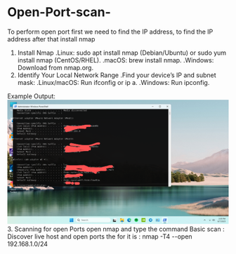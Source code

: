 # Open-Port-scan-
To perform open port first we need to find the IP address, to find the IP address after that install nmap
1. Install Nmap
.Linux: sudo apt install nmap (Debian/Ubuntu) or sudo yum install nmap (CentOS/RHEL).
.macOS: brew install nmap.
.Windows: Download from nmap.org.
2. Identify Your Local Network Range
.Find your device’s IP and subnet mask:
.Linux/macOS: Run ifconfig or ip a.
.Windows: Run ipconfig.

Example Output:![image alt](https://github.com/Krishna-kali/Open-Port-scan-/blob/287888f19fa77d2445a6eea038c063e7246edb50/IMG_20250807_142237_971%20(2).png)
3. Scanning for open Ports
open nmap and type the command 
Basic scan : Discover live host and open ports
the for it is : nmap -T4 --open 192.168.1.0/24
